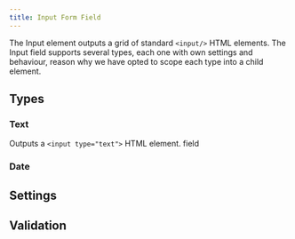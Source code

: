 ```yaml
---
title: Input Form Field
---
```


The Input element outputs a grid of standard `<input/>` HTML elements. The Input field supports several types, each one with own settings and behaviour, reason why we have opted to scope each type into a child element.

## Types

### Text

Outputs a `<input type="text">` HTML element. field

### Date




## Settings

## Validation
